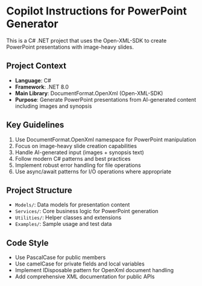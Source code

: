 # Copilot Instructions for PowerPoint Generator

<!-- Use this file to provide workspace-specific custom instructions to Copilot. For more details, visit https://code.visualstudio.com/docs/copilot/copilot-customization#_use-a-githubcopilotinstructionsmd-file -->

This is a C# .NET project that uses the Open-XML-SDK to create PowerPoint presentations with image-heavy slides.

## Project Context
- **Language**: C#
- **Framework**: .NET 8.0
- **Main Library**: DocumentFormat.OpenXml (Open-XML-SDK)
- **Purpose**: Generate PowerPoint presentations from AI-generated content including images and synopsis

## Key Guidelines
1. Use DocumentFormat.OpenXml namespace for PowerPoint manipulation
2. Focus on image-heavy slide creation capabilities
3. Handle AI-generated input (images + synopsis text)
4. Follow modern C# patterns and best practices
5. Implement robust error handling for file operations
6. Use async/await patterns for I/O operations where appropriate

## Project Structure
- `Models/`: Data models for presentation content
- `Services/`: Core business logic for PowerPoint generation
- `Utilities/`: Helper classes and extensions
- `Examples/`: Sample usage and test data

## Code Style
- Use PascalCase for public members
- Use camelCase for private fields and local variables
- Implement IDisposable pattern for OpenXml document handling
- Add comprehensive XML documentation for public APIs
